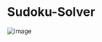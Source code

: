 # Sudoku-Solver
 
![image](https://github.com/user-attachments/assets/cfa743c2-8420-451f-84fa-d067fc1b17d0)
